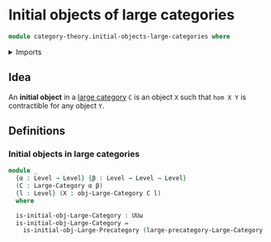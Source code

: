 # Initial objects of large categories

```agda
module category-theory.initial-objects-large-categories where
```

<details><summary>Imports</summary>

```agda
open import category-theory.initial-objects-large-precategories
open import category-theory.large-categories

open import foundation.contractible-types
open import foundation.universe-levels
```

</details>

## Idea

An **initial object** in a [large category](category-theory.large-categories.md) `C` is an object `X` such that `hom X Y` is contractible for any object `Y`.

## Definitions

### Initial objects in large categories

```agda
module _
  {α : Level → Level} {β : Level → Level → Level}
  (C : Large-Category α β)
  {l : Level} (X : obj-Large-Category C l)
  where

  is-initial-obj-Large-Category : UUω
  is-initial-obj-Large-Category =
    is-initial-obj-Large-Precategory (large-precategory-Large-Category C) X
```
